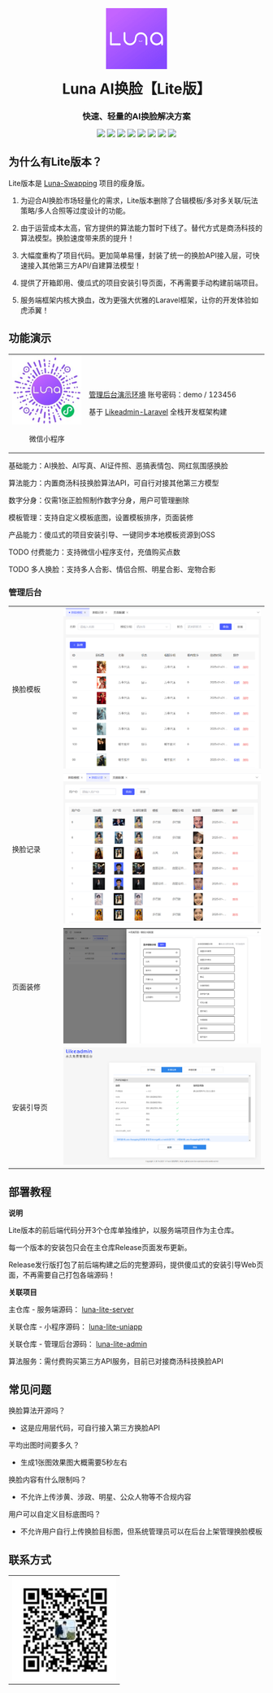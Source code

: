 <p align="center">
	<img alt="logo" src="./doc/image/logo-small.png">
</p>
<h1 align="center" style="margin: 10px 0 10px; font-weight: bold;">Luna AI换脸【Lite版】</h1>
<h3 align="center" style="margin-bottom: 10px;">快速、轻量的AI换脸解决方案</h3>
<p align="center">
<a href="#"><img src="https://img.shields.io/badge/PHP-8.2-8892bf"></a>
<a href="#"><img src="https://img.shields.io/badge/Laravel-11-f64f3c"></a>
<a href="#"><img src="https://img.shields.io/badge/MySQL-8.0-43779e"></a>
<a href="#"><img src="https://img.shields.io/badge/Vue.js-3-4eb883"></a>
<a href="#"><img src="https://img.shields.io/badge/TypeScript-5-294e80"></a>
<a href="#"><img src="https://img.shields.io/badge/Element Plus-2.8-409eff"></a>
<a href="#"><img src="https://img.shields.io/badge/Vite-5-a051f9"></a>
<a href="#"><img src="https://img.shields.io/badge/uniapp-3-2b9639"></a>
</p>

## 为什么有Lite版本？

Lite版本是 [Luna-Swapping](https://github.com/loxi-opensource/luna-swapping) 项目的瘦身版。

1. 为迎合AI换脸市场轻量化的需求，Lite版本删除了合辑模板/多对多关联/玩法策略/多人合照等过度设计的功能。

2. 由于运营成本太高，官方提供的算法能力暂时下线了。替代方式是商汤科技的算法模型。换脸速度带来质的提升！

3. 大幅度重构了项目代码。更加简单易懂，封装了统一的换脸API接入层，可快速接入其他第三方API/自建算法模型！

4. 提供了开箱即用、傻瓜式的项目安装引导页面，不再需要手动构建前端项目。

5. 服务端框架内核大换血，改为更强大优雅的Laravel框架，让你的开发体验如虎添翼！

## 功能演示

<table>
    <tr>
        <td width="30%">
            <img src="./doc/image/qrcode.jpg" alt="小程序演示"/>
            <p align="center">微信小程序</p>
        </td>
        <td>
            <p>
                <a href="https://luna-swapping-lite.sodair.top/admin">管理后台演示环境</a> 账号密码：demo / 123456
            </p>
            <p>
                基于 <a href="https://github.com/1nFrastr/likeadmin_laravel">Likeadmin-Laravel</a> 全栈开发框架构建
            </p>
        </td>
    </tr>
</table>

基础能力：AI换脸、AI写真、AI证件照、恶搞表情包、网红氛围感换脸

算法能力：内置商汤科技换脸算法API，可自行对接其他第三方模型

数字分身：仅需1张正脸照制作数字分身，用户可管理删除

模板管理：支持自定义模板底图，设置模板排序，页面装修

产品能力：傻瓜式的项目安装引导、一键同步本地模板资源到OSS

TODO 付费能力：支持微信小程序支付，充值购买点数

TODO 多人换脸：支持多人合影、情侣合照、明星合影、宠物合影

### 管理后台

<table>
	<tr>
        <td width="20%">换脸模板</td>
        <td><img src="./doc/image/show/swap-template.png"/></td>
    </tr>
	<tr>
        <td>换脸记录</td>
        <td><img src="./doc/image/show/swap-record.png"/></td>
    </tr>
	<tr>
        <td>页面装修</td>
        <td><img src="./doc/image/show/page_config.png"/></td>
    </tr>
	<tr>
        <td>安装引导页</td>
        <td><img src="./doc/image/show/install_wizard.png"/></td>
    </tr>
</table>

## 部署教程

**说明**

Lite版本的前后端代码分开3个仓库单独维护，以服务端项目作为主仓库。

每一个版本的安装包只会在主仓库Release页面发布更新。

Release发行版打包了前后端构建之后的完整源码，提供傻瓜式的安装引导Web页面，不再需要自己打包各端源码！

**关联项目**

主仓库 - 服务端源码： [luna-lite-server](https://github.com/loxi-opensource/luna-lite-server)

关联仓库 - 小程序源码： [luna-lite-uniapp](https://github.com/loxi-opensource/luna-lite-uniapp)

关联仓库 - 管理后台源码： [luna-lite-admin](https://github.com/loxi-opensource/luna-lite-admin)

算法服务：需付费购买第三方API服务，目前已对接商汤科技换脸API

## 常见问题

换脸算法开源吗？
- 这是应用层代码，可自行接入第三方换脸API

平均出图时间要多久？
- 生成1张图效果图大概需要5秒左右

换脸内容有什么限制吗？
- 不允许上传涉黄、涉政、明星、公众人物等不合规内容

用户可以自定义目标底图吗？
- 不允许用户自行上传换脸目标图，但系统管理员可以在后台上架管理换脸模板

## 联系方式

<table>
<tr>
    <td>
        <img src="./doc/image/wechat-contact-crop.jpg" alt="qrcode"/>
    </td>
</tr>
</table>
